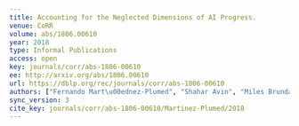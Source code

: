 ```yaml
---
title: Accounting for the Neglected Dimensions of AI Progress.
venue: CoRR
volume: abs/1806.00610
year: 2018
type: Informal Publications
access: open
key: journals/corr/abs-1806-00610
ee: http://arxiv.org/abs/1806.00610
url: https://dblp.org/rec/journals/corr/abs-1806-00610
authors: ["Fernando Mart\u00ednez-Plumed", "Shahar Avin", "Miles Brundage", "Allan Dafoe", "Se\u00e1n \u00d3 h\u00c9igeartaigh", "Jos\u00e9 Hern\u00e1ndez-Orallo"]
sync_version: 3
cite_key: journals/corr/abs-1806-00610/Martinez-Plumed/2018
---
```

